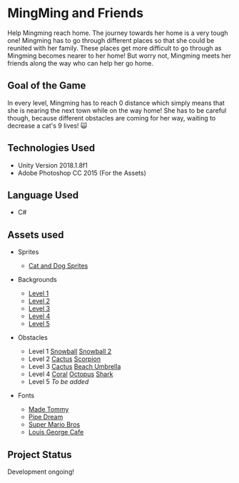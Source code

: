 # MingMing and Friends

Help Mingming reach home. The journey towards her home is a very tough one! Mingming has to go through different places so that she could be reunited with her family. These places get more difficult to go through as Mingming becomes nearer to her home! But worry not, Mingming meets her friends along the way who can help her go home.

## Goal of the Game

In every level, Mingming has to reach 0 distance which simply means that she is nearing the next town while on the way home! She has to be careful though, because different obstacles are coming for her way, waiting to decrease a cat's 9 lives! :scream_cat:


## Technologies Used

* Unity Version 2018.1.8f1
* Adobe Photoshop CC 2015 (For the Assets)           


## Language Used

* C#


## Assets used

* Sprites
    * [Cat and Dog Sprites](https://www.gameart2d.com/cat-and-dog-free-sprites.html)

* Backgrounds
    * [Level 1](https://craftpix.net/freebies/free-winter-holiday-game-backgrounds/)
    * [Level 2](https://craftpix.net/freebies/free-desert-scrolling-2d-game-backgrounds/)
    * [Level 3](https://craftpix.net/freebies/free-beach-2d-game-backgrounds/)
    * [Level 4](https://craftpix.net/freebies/free-underwater-world-parallax-game-backgrounds/)
    * [Level 5](https://www.vecteezy.com/vector-art/1522258-infernal-dark-cave-with-lava-scene)

* Obstacles
    * Level 1
    [Snowball](https://www.subpng.com/png-nqdoaz/)
    [Snowball 2](https://clubpenguin.fandom.com/wiki/Snowball)
    * Level 2
    [Cactus](https://www.clipartkey.com/view/bTJxT_cactus-icon-transparent-background-cactus-icon/)
    [Scorpion](https://creazilla.com/nodes/10358-scorpion-clipart)
    * Level 3
    [Cactus](https://www.iconspng.com/image/9987/sea-urchin)
    [Beach Umbrella](https://www.klipartz.com/en/sticker-png-onvcd)
    * Level 4
    [Coral](https://www.pngitem.com/so/coral-reef/)
    [Octopus](https://www.pngaaa.com/detail/1555906)
    [Shark](https://www.kindpng.com/free/sharks/)
    * Level 5
    *To be added*

* Fonts
    * [Made Tommy](https://www.dafont.com/made-tommy.font)
    * [Pipe Dream](https://www.fontspace.com/pipe-dream-font-f13369)
    * [Super Mario Bros](https://www.fontspace.com/category/mario)
    * [Louis George Cafe](https://www.dafont.com/louis-george-caf.font)
    
## Project Status

Development ongoing!